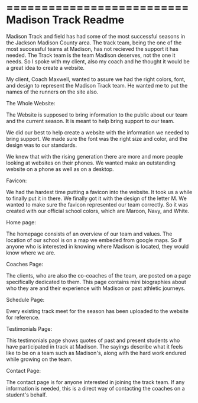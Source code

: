 ==========================
Madison Track Readme
==========================
  
Madison Track and field has had some of the most successful seasons in the Jackson Madison County area.  The track team, being the one of the most successful teams at Madison, has not recieved the support it has needed.  The Track team is the team Madison deserves, not the one it needs. So I spoke with my client, also my coach and he thought it would be a great idea to create a website.

My client, Coach Maxwell, wanted to assure we had the right colors, font, and design to represent the Madison Track team.  He wanted me to put the names of the runners on the site also.


The Whole Website:

The Website is supposed to bring information to the public about our team and the current season. It is meant to help bring support to our team.

We did our best to help create a website with the information we needed to bring support.  We made sure the font was the right size and color, and the design was to our standards.

We knew that with the rising generation there are more and more people looking at websites on their phones.  We wanted make an outstanding website on a phone as well as on a desktop.


Favicon:

We had the hardest time putting a favicon into the website.  It took us a while to finally put it in there.  We finally got it with the design of the letter M. We wanted to make sure the favicon represented our team correctly.  So it was created with our official school colors, which are Maroon, Navy, and White.

Home page:

The homepage consists of an overview of our team and values. The location of our school is on a map we embeded from google maps. So if anyone who is interested in knowing where Madison is located, they would know where we are.


Coaches Page: 

The clients, who are also the co-coaches of the team, are posted on a page specifically dedicated to them. This page contains mini biographies about who they are and their experience with Madison or past athletic journeys.


Schedule Page:

Every existing track meet for the season has been uploaded to the website for reference.


Testimonials Page:

This testimonials page shows quotes of past and present students who have participated in track at Madison. The sayings describe what it feels like to be on a team such as Madison's, along with the hard work endured while growing on the team.


Contact Page: 

The contact page is for anyone interested in joining the track team. If any information is needed, this is a direct way of contacting the coaches on a student's behalf.


